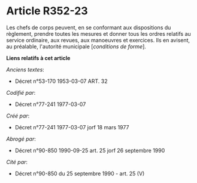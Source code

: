 # Article R352-23

Les chefs de corps peuvent, en se conformant aux dispositions du règlement, prendre toutes les mesures et donner tous les
ordres relatifs au service ordinaire, aux revues, aux manoeuvres et exercices. Ils en avisent, au préalable, l'autorité
municipale [*conditions de forme*].

**Liens relatifs à cet article**

_Anciens textes_:

  - Décret n°53-170 1953-03-07 ART. 32

_Codifié par_:

  - Décret n°77-241 1977-03-07

_Créé par_:

  - Décret n°77-241 1977-03-07 jorf 18 mars 1977

_Abrogé par_:

  - Décret n°90-850 1990-09-25 art. 25 jorf 26 septembre 1990

_Cité par_:

  - Décret n°90-850 du 25 septembre 1990 - art. 25 (V)
